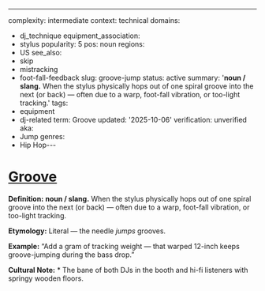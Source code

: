 ---
complexity: intermediate
context: technical
domains:
- dj_technique
equipment_association:
- stylus
popularity: 5
pos: noun
regions:
- US
see_also:
- skip
- mistracking
- foot-fall-feedback
slug: groove-jump
status: active
summary: '**noun / slang.** When the stylus physically hops out of one spiral groove
  into the next (or back) — often due to a warp, foot-fall vibration, or too-light
  tracking.'
tags:
- equipment
- dj-related
term: Groove
updated: '2025-10-06'
verification: unverified
aka:
- Jump
genres:
- Hip Hop---

# [Groove](../g/groove-wear.md)

**Definition:** **noun / slang.** When the stylus physically hops out of one spiral groove into the next (or back) — often due to a warp, foot-fall vibration, or too-light tracking.

**Etymology:** Literal — the needle *jumps* grooves.

**Example:** “Add a gram of tracking weight — that warped 12-inch keeps groove-jumping during the bass drop.”

**Cultural Note:** * The bane of both DJs in the booth and hi-fi listeners with springy wooden floors.

